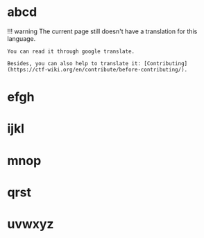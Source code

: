 # abcd
!!! warning
    The current page still doesn't have a translation for this language.

    You can read it through google translate.

    Besides, you can also help to translate it: [Contributing](https://ctf-wiki.org/en/contribute/before-contributing/).






# efgh






# ijkl








# mnop





# qrst










# uvwxyz
